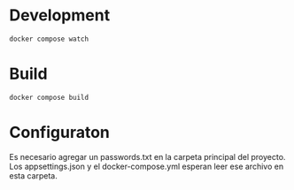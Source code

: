 # Development

```
docker compose watch
```

# Build

```
docker compose build
```

# Configuraton

Es necesario agregar un passwords.txt en la carpeta principal del proyecto. Los appsettings.json y el docker-compose.yml esperan leer ese archivo en esta carpeta.  